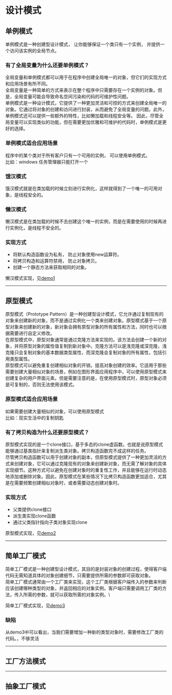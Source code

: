
# 设计模式

## 单例模式
单例模式是一种创建型设计模式， 让你能够保证一个类只有一个实例， 并提供一个访问该实例的全局节点。
### 有了全局变量为什么还要单例模式？

全局变量和单例模式都可以用于在程序中创建全局唯一的对象，但它们的实现方式和应用场景有所不同。\
全局变量是一种简单的方式来表示在整个程序中只需要存在一个实例的对象。但是，全局变量可能会导致命名空间污染和代码的可维护性问题。\
单例模式是一种设计模式，它提供了一种更加灵活和可控的方式来创建全局唯一的对象。它通过将对象的创建和访问进行封装，从而避免了全局变量的问题。此外，单例模式还可以提供一些额外的特性，比如懒加载和线程安全等。
因此，尽管全局变量可以实现类似的功能，但在需要更加优雅和可维护的代码时，单例模式是更好的选择。
### 单例模式适合应用场景
程序中的某个类对于所有客户只有一个可用的实例， 可以使用单例模式。\
比如：windows 任务管理器只能打开一个
### 饿汉模式
饿汉模式就是在类加载的时候立刻进行实例化，这样就得到了一个唯一的可用对象，是线程安全的。
### 懒汉模式
懒汉模式是在类加载的时候不去创建这个唯一的实例，而是在需要使用的时候再进行实例化，是线程不安全的。
### 实现方式
* 将默认构造函数设为私有， 防止对象使用new运算符。
* 将拷贝构造和运算符禁用， 防止对象拷贝。
* 创建一个静态方法来获取相同的对象。


懒汉模式实现，见[demo1](https://github.com/neilyoguo/Design-Patterns-/tree/main/demo1)

***
## 原型模式
原型模式（Prototype Pattern）是一种创建型设计模式，它允许通过复制现有的对象来创建新的对象，而不是通过实例化一个类来创建对象。原型模式基于一个原型对象来创建新的对象，新对象会拥有原型对象的所有属性和方法，同时也可以根据需要进行自定义修改。\
在原型模式中，原型对象通常是通过克隆方法来实现的。该方法会创建一个新的对象，并将原型对象的属性值复制到新对象中。克隆方法可以是浅克隆或深克隆，浅克隆只会复制对象的基本数据类型属性，而深克隆会复制对象的所有属性，包括引用类型属性。\
原型模式可以避免重复创建相似对象的开销，提高对象创建的效率。它适用于那些需要创建大量相似对象的场景，例如在图形界面应用程序中，可以使用原型模式来创建复杂的用户界面元素。但是需要注意的是，在使用原型模式时，原型对象必须是可复制的，否则无法使用该模式。

### 原型模式适合应用场景
如果需要创建大量相似的对象，可以使用原型模式\
比如：现实生活中的复制钥匙

### 有了拷贝构造为什么还要原型模式？
原型模式实现的是一个clone接口，基于多态的clone虚函数。也就是说原型模式能够通过基类指针来复制派生类对象。拷贝构造函数完不成这样的任务。\
尽管拷贝构造函数可以用于创建对象的副本，但原型模式提供了一种更加灵活的方式来创建对象，它可以通过克隆现有的对象来创建新对象，而无需了解对象的具体实现细节。这种方式可以避免在创建对象时的重复性工作，并且能够在运行时动态地添加或删除对象。因此，原型模式在某些情况下比拷贝构造函数更加适合，尤其是在需要频繁创建相似对象时，或者需要动态创建对象时。

### 实现方式
* 父类提供clone接口
* 派生类实现clone函数
* 通过父类指针指向子类对象实现clone

原型模式实现，见[demo2](https://github.com/neilyoguo/Design-Patterns-/tree/main/demo2)
***


## 简单工厂模式
简单工厂模式是一种创建型设计模式，其目的是封装对象的创建过程，使得客户端代码无需知道具体的对象创建细节，只需要提供所需的参数即可获取对象。\
简单工厂模式通常由一个工厂类来实现，这个工厂类根据客户端传入的参数来判断应该创建哪种类型的对象，并返回相应的对象实例。客户端只需要调用工厂类的方法，传入所需的参数，就可以获取所需的对象实例。\

简单工厂模式实现，见[demo3]()
### 缺陷
从demo3中可以看出，当我们需要增加一种新的类型对象时，需要修改工厂类的代码。，不够灵活
***
## 工厂方法模式
***
## 抽象工厂模式
